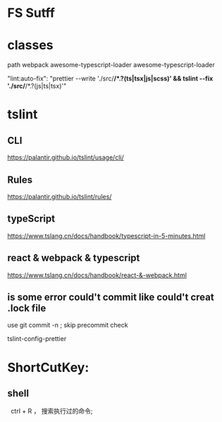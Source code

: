 # FS Sutff


# classes
   path 
   webpack
   awesome-typescript-loader
   awesome-typescript-loader


"lint:auto-fix": "prettier --write './src/**/*.?(ts|tsx|js|scss)' && tslint --fix './src/**/*.?(js|ts|tsx)'"

# tslint

## CLI
https://palantir.github.io/tslint/usage/cli/
## Rules
https://palantir.github.io/tslint/rules/

## typeScript
https://www.tslang.cn/docs/handbook/typescript-in-5-minutes.html

## react & webpack & typescript
https://www.tslang.cn/docs/handbook/react-&-webpack.html

## is some error could't commit like could't creat .lock file
  use git commit -n  ; skip precommit check 


tslint-config-prettier


# ShortCutKey:

## shell
   ctrl + R  ， 搜索执行过的命令;
   








